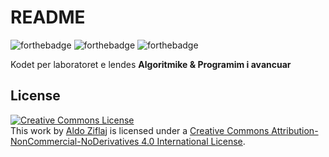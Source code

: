 # README
![forthebadge](http://forthebadge.com/images/badges/compatibility-emacs.svg)
![forthebadge](http://forthebadge.com/images/badges/kinda-sfw.svg)
![forthebadge](http://forthebadge.com/images/badges/powered-by-water.svg)



Kodet per laboratoret e lendes **Algoritmike & Programim i avancuar** 


## License
<a rel="license" href="http://creativecommons.org/licenses/by-nc-nd/4.0/"><img alt="Creative Commons License" style="border-width:0" src="https://i.creativecommons.org/l/by-nc-nd/4.0/88x31.png" /></a><br />This work by <a xmlns:cc="http://creativecommons.org/ns#" href="http://aziflaj.github.io/" property="cc:attributionName" rel="cc:attributionURL">Aldo Ziflaj</a> is licensed under a <a rel="license" href="http://creativecommons.org/licenses/by-nc-nd/4.0/">Creative Commons Attribution-NonCommercial-NoDerivatives 4.0 International License</a>.
